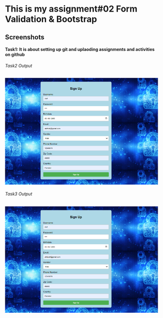 # This is my assignment#02 Form Validation & Bootstrap


## Screenshots

#### Task1: It is about setting up git and uplaoding assignments and activities on github

###### Task2 Output
![Screenshot of Feature X](tak2SS.png)
###### Task3 Output
![Screenshot of Feature X](tak2SS.png)  
